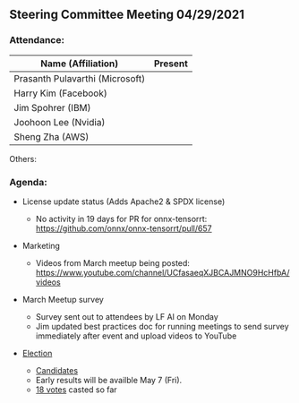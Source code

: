 ## Steering Committee Meeting 04/29/2021

### Attendance:

| Name (Affiliation)              | Present  |
| ------------------------------- | -------- |
| Prasanth Pulavarthi (Microsoft) |       |
| Harry Kim (Facebook)            |       |
| Jim Spohrer (IBM)               |       |
| Joohoon Lee (Nvidia)            |       |
| Sheng Zha (AWS)                 |       |

Others:

### Agenda:

* License update status (Adds Apache2 & SPDX license)
    * No activity in 19 days for PR for onnx-tensorrt: https://github.com/onnx/onnx-tensorrt/pull/657

* Marketing
    * Videos from March meetup being posted: https://www.youtube.com/channel/UCfasaeqXJBCAJMNO9HcHfbA/videos

* March Meetup survey
    * Survey sent out to attendees by LF AI on Monday
    * Jim updated best practices doc for running meetings to send survey immediately after event and upload videos to YouTube

* [Election](https://github.com/onnx/onnx/blob/master/community/sc-election-guidelines.md)
    * [Candidates](https://github.com/onnx/steering-committee/blob/master/elections/2021/list-sc-candidates.md)
    * Early results will be availble May 7 (Fri). 
    * [18 votes](https://civs1.civs.us/cgi-bin/control.pl?id=E_44cdd78d02964a03&key=7482f2be376f1e63&akey=2ad182588c6a22ae) casted so far 
